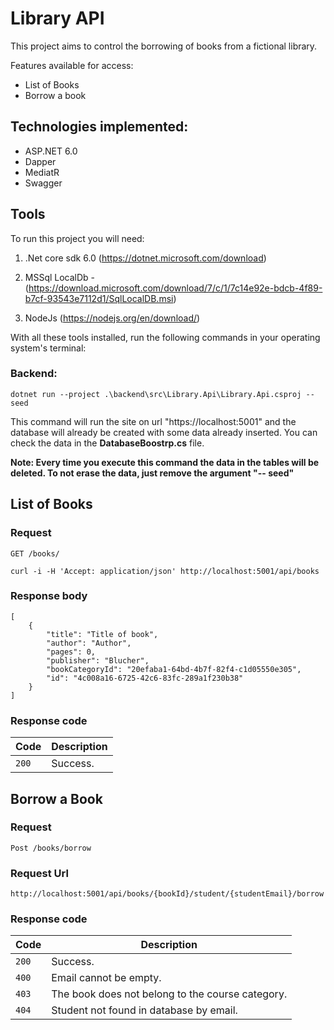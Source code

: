 # Library API

This project aims to control the borrowing of books from a fictional library.

Features available for access:
* List of Books
* Borrow a book

## Technologies implemented:

- ASP.NET 6.0
- Dapper
- MediatR
- Swagger

## Tools
To run this project you will need:

1. .Net core sdk 6.0 (https://dotnet.microsoft.com/download)

1. MSSql LocalDb - (https://download.microsoft.com/download/7/c/1/7c14e92e-bdcb-4f89-b7cf-93543e7112d1/SqlLocalDB.msi)

1. NodeJs (https://nodejs.org/en/download/)

With all these tools installed, run the following commands in your operating system's terminal:

### Backend:

```
dotnet run --project .\backend\src\Library.Api\Library.Api.csproj -- seed
```
This command will run the site on url "https://localhost:5001" and the database will already be created with some data already inserted. You can check the data in the **DatabaseBoostrp.cs** file.

**Note: Every time you execute this command the data in the tables will be deleted. To not erase the data, just remove the argument "-- seed"**


## List of Books

### Request

`GET /books/`

    curl -i -H 'Accept: application/json' http://localhost:5001/api/books

### Response body

    [
        {
            "title": "Title of book",
            "author": "Author",
            "pages": 0,
            "publisher": "Blucher",
            "bookCategoryId": "20efaba1-64bd-4b7f-82f4-c1d05550e305",
            "id": "4c008a16-6725-42c6-83fc-289a1f230b38"
        }
    ]


### Response code

| Code | Description |
|---|---|
| `200` | Success.|


## Borrow a Book

### Request

`Post /books/borrow`

### Request Url
    http://localhost:5001/api/books/{bookId}/student/{studentEmail}/borrow

### Response code

| Code | Description |
|---|---|
| `200` | Success.|
| `400` | Email cannot be empty.|
| `403` | The book does not belong to the course category.|
| `404` | Student not found in database by email.|
